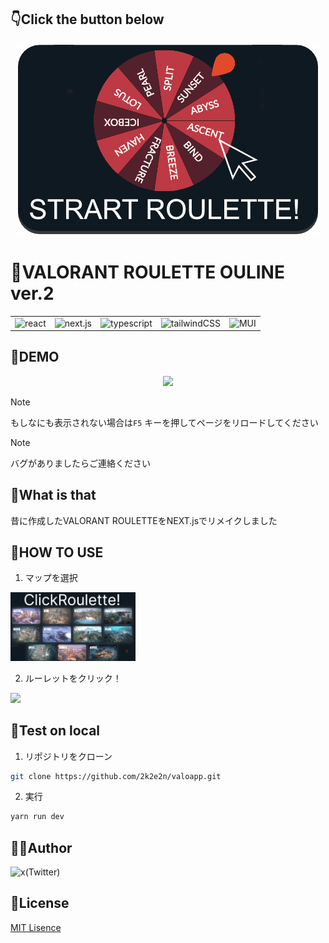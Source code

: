 ## 👇Click the button below
[<div align="center" > <img src="./public/demo-button.png"></div>](https://valoapp.vercel.app/)


# 🛞VALORANT ROULETTE OULINE ver.2

<table>
<tr>
<td>    <img src="https://img.shields.io/static/v1?label=&message=react&color=%2361DAFB&style=for-the-badge&logo=react&logoColor=ffffff" alt="react">   </td>
<td>    <img src="https://img.shields.io/static/v1?label=&message=next.js&color=%23000000&style=for-the-badge&logo=nextdotjs&logoColor=ffffff" alt="next.js">   </td>
<td>    <img src="https://img.shields.io/static/v1?label=&message=typescript&color=%233178C6&style=for-the-badge&logo=typescript&logoColor=ffffff" alt="typescript">    </td>
<td>    <img src="https://img.shields.io/static/v1?label=&message=tailwindCSS&color=%2306B6D4&style=for-the-badge&logo=tailwindcss&logoColor=ffffff" alt="tailwindCSS"> </td>
<td>    <img src="https://img.shields.io/static/v1?label=&message=MUI&color=%23007FFF&style=for-the-badge&logo=mui&logoColor=ffffff" alt="MUI"> </td>
</tr>
</table>






## 🔧DEMO

<p align="center">
    <img src="./public/Demo.gif" width="400">
</p>



> [!NOTE]
> もしなにも表示されない場合は``` F5 ``` キーを押してページをリロードしてください

> [!NOTE]
> バグがありましたらご連絡ください

## 🧐What is that

昔に作成したVALORANT ROULETTEをNEXT.jsでリメイクしました

## 🤔HOW TO USE

1. マップを選択

<img src="./public/Demo2.gif" width="200">

2. ルーレットをクリック！

<img src="./public/Demo.gif" width="200">


## 🧪Test on local

1. リポジトリをクローン

```bash
git clone https://github.com/2k2e2n/valoapp.git
```

2. 実行

```bash
yarn run dev
```

## ✍🏼Author

<img src="https://img.shields.io/static/v1?label=&message=2k2e2n-x(Twitter)&color=%23000000&style=for-the-badge&logo=x&logoColor=ffffff" alt="x(Twitter)">

## 📜License

[MIT Lisence](https://github.com/2k2e2n/valoapp/blob/master/LICENSE)</blockquote>